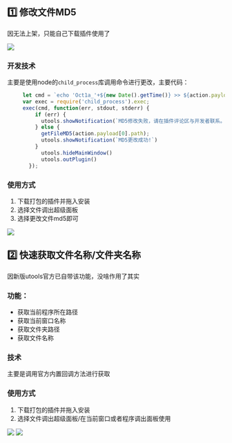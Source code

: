 ## 1️⃣ 修改文件MD5

因无法上架，只能自己下载插件使用了

![](http://img.oct1a.cn/202110141031893.png)



### 开发技术

主要是使用node的`child_process`库调用命令进行更改，主要代码：

```javascript
     let cmd = `echo 'Oct1a_'+${new Date().getTime()} >> ${action.payload[0].path}`
     var exec = require('child_process').exec;
     exec(cmd, function(err, stdout, stderr) {
         if (err) {
           utools.showNotification(`MD5修改失败，请在插件评论区与开发者联系。`)
         } else {
           getFileMD5(action.payload[0].path);
           utools.showNotification(`MD5更改成功!`)
         }
           utools.hideMainWindow()
           utools.outPlugin()
       });
```



### 使用方式

1. 下载打包的插件并拖入安装
2. 选择文件调出超级面板
3. 选择更改文件md5即可

![](http://img.oct1a.cn/202110141031847.jpg)



## 2️⃣ 快速获取文件名称/文件夹名称

因新版utools官方已自带该功能，没啥作用了其实

### 功能：

- 获取当前程序所在路径
- 获取当前窗口名称
- 获取文件夹路径
- 获取文件名称



### 技术

主要是调用官方内置回调方法进行获取



### 使用方式

1. 下载打包的插件并拖入安装
2. 选择文件调出超级面板/在当前窗口或者程序调出面板使用

![](http://img.oct1a.cn/202110141037421.jpg)
![](http://img.oct1a.cn/202110141037422.jpg)
